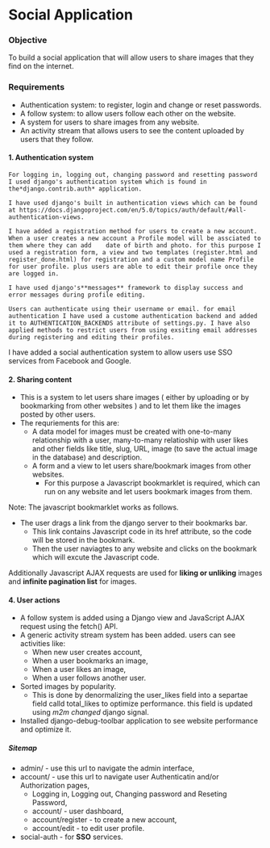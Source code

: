 # Social Application

### Objective

To build a social application that will allow users to share images that they find on the internet.

### Requirements

- Authentication system: to register, login and change or reset passwords.
- A follow system: to allow users follow each other on the website.
- A system for users to share images from any website.
- An activity stream that allows users to see the content uploaded by users that they follow.

#### 1. Authentication system

    For logging in, logging out, changing password and resetting password I used django's authentication system which is found in the*django.contrib.auth* application.

    I have used django's built in authentication views which can be found at https://docs.djangoproject.com/en/5.0/topics/auth/default/#all-authentication-views.

    I have added a registration method for users to create a new account. When a user creates a new account a Profile model will be assciated to them where they can add 	date of birth and photo. for this purpose I used a registration form, a view and two templates (register.html and register_done.html) for registration and a custom model name Profile for user profile. plus users are able to edit their profile once they are logged in.

    I have used django's**messages** framework to display success and error messages during profile editing.

    Users can authenticate using their username or email. for email authentication I have used a custome authentication backend and added it to AUTHENTICATION_BACKENDS attribute of settings.py. I have also applied methods to restrict users from using exsiting email addresses during registering and editing their profiles.

I have added a social authentication system to allow users use SSO services from Facebook and Google.

#### 2. Sharing content

- This is a system to let users share images ( either by uploading or by bookmarking from other websites ) and to let them like the images posted by other users.
- The requriements for this are:
  - A data model for images must be created with one-to-many relationship with a user, many-to-many relatioship with user likes and other fields like title, slug, URL, image (to save the actual image in the database) and description.
  - A form and a view to let users share/bookmark images from other websites.
    - For this purpose a Javascript bookmarklet is required, which can run on any website and let users bookmark images from them.

Note: The javascript bookmarklet works as follows.

- The user drags a link from the django server to their bookmarks bar.
  - This link contains Javascript code in its href attribute, so the code will be stored in the bookmark.
  - Then the user naviagtes to any website and clicks on the bookmark which will excute the Javascript code.

Additionally Javascript AJAX requests are used for **liking or unliking** images and **infinite pagination list** for images.

#### 4. User actions

- A follow system is added using a Django view and JavaScript AJAX request using the fetch() API.
- A generic activity stream system has been added. users can see activities like:
  - When new user creates account,
  - When a user bookmarks an image,
  - When a user likes an image,
  - When a user follows another user.
- Sorted images by popularity.
  - This is done by denormalizing the user_likes field into a separtae field calld total_likes to optimize performance. this field is updated using *m2m changed* django signal.
- Installed django-debug-toolbar application to see website performance and optimize it.

##### Sitemap

- admin/ - use this url to navigate the admin interface,
- account/ - use this url to navigate user Authenticatin and/or Authorization pages,
  - Logging in, Logging out, Changing password and Reseting Password,
  - account/ - user dashboard,
  - account/register - to create a new account,
  - account/edit - to edit user profile.
- social-auth - for **SSO** services.
